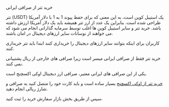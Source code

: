 
خرید تتر از صرافی ایرانی

  

تتر (USDT) یک استیبل کوین است، به این معنی که برای حفظ پیوند 1 به 1 با دلار آمریکا طراحی شده است. بنابراین یک عدد از ارز تتر همیشه باید یک دلار آمریکا ارزش داشته باشد. خرید تتر و سایر استیبل کوین ها اغلب توسط سرمایه گذارانی انجام می شود که می خواهند از نوسانات سایر ارزهای دیجیتال در امان باشند.

  

کاربران برای اینکه بتوانند سایر ارزهای دیجیتال را خریداری کنند ابتدا باید تتر خریداری کنند.

خرید تتر فقط از صرافی ایرانی میسر است زیرا صرافی های خارجی از ریال پشتیبانی نمی کنند.

یکی از این صرافی های ایرانی معتبر، صرافی ارز دیجیتال اوکی اکسچنج است.

[خرید تتر از اوکی اکسچنج](https://ok-ex.io/buy-and-sell/USDT/) بسیار ساده است و باید کارت خود را متصل کنید به صرافی و شارژ ریالی انجام دهید.

سپس از طریق بخش بازار سفارش خرید را ثبت کنید.
